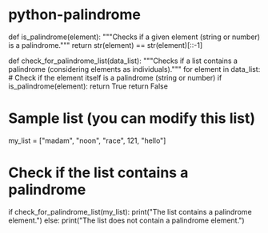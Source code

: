 # python-palindrome
def is_palindrome(element):
  """Checks if a given element (string or number) is a palindrome."""
  return str(element) == str(element)[::-1]

def check_for_palindrome_list(data_list):
  """Checks if a list contains a palindrome (considering elements as individuals)."""
  for element in data_list:
    # Check if the element itself is a palindrome (string or number)
    if is_palindrome(element):
      return True
  return False

# Sample list (you can modify this list)
my_list = ["madam", "noon", "race", 121, "hello"]

# Check if the list contains a palindrome
if check_for_palindrome_list(my_list):
  print("The list contains a palindrome element.")
else:
  print("The list does not contain a palindrome element.")
